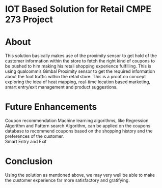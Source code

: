 # IOT Based Solution for Retail CMPE 273 Project

<h1>About</h1>

<p>This solution basically makes use of the proximity sensor to get hold of the customer information within the store to fetch the right kind of coupons to be pushed to him making his retail shopping experience fulfilling. This is using qualcomm’s Gimbal Proximity sensor to get the required information about the foot traffic within the retail store. This is a proof on concept exploring the idea of heat mapping, real-time location based marketing, smart entry/exit management and product suggestions.</p>

<h1>Future Enhancements</h1>
<p>Coupon recommendation 
Machine learning algorithms, like Regression Algorithm and Pattern search Algorithm, can be applied on the coupons database to recommend coupons based on the shopping history and the preferences of the customer. <br/>
Smart Entry and Exit</p>

<h1>Conclusion</h1>
<p>Using the solution as mentioned above, we may very well be able to make the customer experience far more satisfactory and gratifying.  </p>

